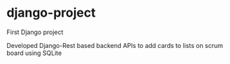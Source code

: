 # django-project
First Django project

Developed Django-Rest based backend APIs to add cards to lists on scrum board using SQLite

